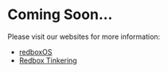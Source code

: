 # Coming Soon...

Please visit our websites for more information:

- [redboxOS](https://redboxOS.com)
- [Redbox Tinkering](https://RedboxTinkering.com)
